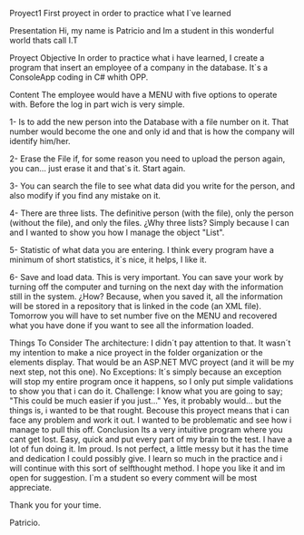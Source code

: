 Proyect1
First proyect in order to practice what I`ve learned

Presentation
Hi, my name is Patricio and Im a student in this wonderful world thats call I.T

Proyect Objective
In order to practice what i have learned, I create a program that insert an employee of a company in the database. It`s a ConsoleApp coding in C# whith OPP.

Content
The employee would have a MENU with five options to operate with. Before the log in part wich is very simple.

1- Is to add the new person into the Database with a file number on it. That number would become the one and only id and that is how the company will identify him/her.

2- Erase the File if, for some reason you need to upload the person again, you can... just erase it and that`s it. Start again.

3- You can search the file to see what data did you write for the person, and also modify if you find any mistake on it.

4- There are three lists. The definitive person (with the file), only the person (without the file), and only the files. ¿Why three lists? Simply because I can and I wanted to show you how I manage the object "List".

5- Statistic of what data you are entering. I think every program have a minimum of short statistics, it`s nice, it helps, I like it.

6- Save and load data. This is very important. You can save your work by turning off the computer and turning on the next day with the information still in the system. ¿How? Because, when you saved it, all the information will be stored in a repository that is linked in the code (an XML file). Tomorrow you will have to set number five on the MENU and recovered what you have done if you want to see all the information loaded.

Things To Consider
The architecture: I didn´t pay attention to that. It wasn´t my intention to make a nice proyect in the folder organization or the elements display. That would be an ASP.NET MVC proyect (and it will be my next step, not this one).
No Exceptions: It´s simply because an exception will stop my entire program once it happens, so I only put simple validations to show you that i can do it.
Challenge: I know what you are going to say; "This could be much easier if you just..." Yes, it probably would... but the things is, i wanted to be that rought. Becouse this proyect means that i can face any problem and work it out. I wanted to be problematic and see how i manage to pull this off.
Conclusion
Its a very intuitive program where you cant get lost. Easy, quick and put every part of my brain to the test.
I have a lot of fun doing it. Im proud. Is not perfect, a little messy but it has the time and dedication I could possibly give. I learn so much in the practice and i will continue with this sort of selfthought method. I hope you like it and im open for suggestion. I`m a student so every comment will be most appreciate.

Thank you for your time.

Patricio.
